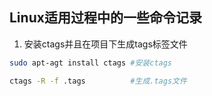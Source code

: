 Linux适用过程中的一些命令记录
----
1. 安装ctags并且在项目下生成tags标签文件

```bash
sudo apt-agt install ctags #安装ctags

ctags -R -f .tags          #生成.tags文件 
```
